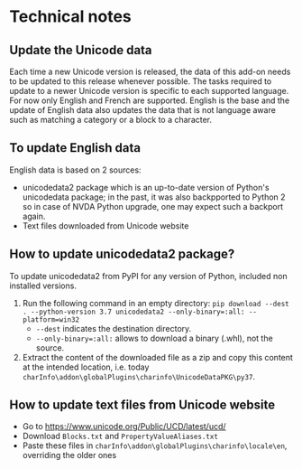 # Technical notes

## Update the Unicode data

Each time a new Unicode version is released, the data of this add-on needs to be updated to this release whenever possible.
The tasks required to update to a newer Unicode version is specific to each supported language.
For now only English and French are supported.
English is the base and the update of English data also updates the data that is not language aware such as matching a category or a block to a character.

## To update English data

English data is based on 2 sources:
* unicodedata2 package which is an up-to-date version of Python's unicodedata package; in the past, it was also backpported to Python 2 so in case of NVDA Python upgrade, one may expect such a backport again.
* Text files downloaded from Unicode website

## How to update unicodedata2 package?

To update unicodedata2 from PyPI for any version of Python, included non installed versions.

1. Run the following command in an empty directory:
   `pip download --dest . --python-version 3.7 unicodedata2 --only-binary=:all: --platform=win32`
   - `--dest` indicates the destination directory.
   - `--only-binary=:all:` allows to download a binary (.whl), not the source.
2. Extract the content of the downloaded file as a zip and copy this content at the intended location, i.e. today `charInfo\addon\globalPlugins\charinfo\UnicodeDataPKG\py37`.

## How to update text files from Unicode website

* Go to https://www.unicode.org/Public/UCD/latest/ucd/
* Download `Blocks.txt` and `PropertyValueAliases.txt`
* Paste these files in `charInfo\addon\globalPlugins\charinfo\locale\en`, overriding the older ones
